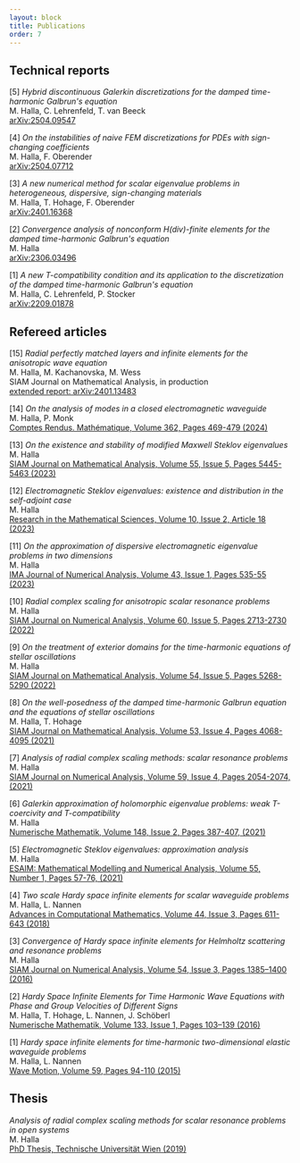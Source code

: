 ```yaml
---
layout: block
title: Publications
order: 7
---
```


Technical reports 
------------

[5] _Hybrid discontinuous Galerkin discretizations for the damped time-harmonic Galbrun's equation_  
M. Halla, C. Lehrenfeld, T. van Beeck  
[arXiv:2504.09547](https://arxiv.org/abs/2504.09547)

[4] _On the instabilities of naive FEM discretizations for PDEs
with sign-changing coefficients_  
M. Halla, F. Oberender  
[arXiv:2504.07712](https://arxiv.org/abs/2504.07712)

[3] _A new numerical method for scalar eigenvalue problems in heterogeneous, dispersive, sign-changing materials_  
M. Halla, T. Hohage, F. Oberender  
[arXiv:2401.16368](https://arxiv.org/abs/2401.16368)

[2] _Convergence analysis of nonconform H(div)-finite elements for the damped time-harmonic Galbrun's equation_  
M. Halla  
[arXiv:2306.03496](https://arxiv.org/abs/2306.03496)

[1] _A new T-compatibility condition and its application to the discretization of the damped time-harmonic Galbrun's equation_  
M. Halla, C. Lehrenfeld, P. Stocker  
[arXiv:2209.01878](https://arxiv.org/abs/2209.01878)

Refereed articles
------------

[15] _Radial perfectly matched layers and infinite elements for the anisotropic wave equation_  
M. Halla, M. Kachanovska, M. Wess  
SIAM Journal on Mathematical Analysis, in production  
[extended report: arXiv:2401.13483](https://arxiv.org/abs/2401.13483)

[14] _On the analysis of modes in a closed electromagnetic waveguide_  
M. Halla, P. Monk  
[Comptes Rendus. Mathématique, Volume 362, Pages 469-479 (2024)](https://doi.org/10.5802/crmath.516)

[13] _On the existence and stability of modified Maxwell Steklov eigenvalues_  
M. Halla  
[SIAM Journal on Mathematical Analysis, Volume 55, Issue 5, Pages 5445-5463 (2023)](https://doi.org/10.1137/22M1509266)

[12] _Electromagnetic Steklov eigenvalues: existence and distribution in the self-adjoint case_  
M. Halla  
[Research in the Mathematical Sciences, Volume 10, Issue 2, Article 18 (2023)](https://doi.org/10.1007/s40687-023-00386-y)

[11] _On the approximation of dispersive electromagnetic eigenvalue problems in two dimensions_  
M. Halla  
[IMA Journal of Numerical Analysis, Volume 43, Issue 1, Pages 535-55 (2023)](https://doi.org/10.1093/imanum/drab100)

[10] _Radial complex scaling for anisotropic scalar resonance problems_  
M. Halla  
[SIAM Journal on Numerical Analysis, Volume 60, Issue 5, Pages 2713-2730 (2022)](https://doi.org/10.1137/21M1455747)

[9] _On the treatment of exterior domains for the time-harmonic equations of stellar oscillations_  
M. Halla  
[SIAM Journal on Mathematical Analysis, Volume 54, Issue 5, Pages 5268-5290 (2022)](https://doi.org/10.1137/21M1418812)

[8] _On the well-posedness of the damped time-harmonic Galbrun equation and the equations of stellar oscillations_  
M. Halla, T. Hohage  
[SIAM Journal on Mathematical Analysis, Volume 53, Issue 4, Pages 4068-4095 (2021)](https://doi.org/10.1137/20M1348558)

[7] _Analysis of radial complex scaling methods: scalar resonance problems_  
M. Halla  
[SIAM Journal on Numerical Analysis, Volume 59, Issue 4, Pages 2054-2074, (2021)](https://doi.org/10.1137/20M1354234)

[6] _Galerkin approximation of holomorphic eigenvalue problems: weak T-coercivity and T-compatibility_  
M. Halla  
[Numerische Mathematik, Volume 148, Issue 2, Pages 387-407, (2021)](https://doi.org/10.1007/s00211-021-01205-8)  

[5] _Electromagnetic Steklov eigenvalues: approximation analysis_  
M. Halla  
[ESAIM: Mathematical Modelling and Numerical Analysis, Volume 55, Number 1, Pages 57-76, (2021)](https://doi.org/10.1051/m2an/2020075)

[4] _Two scale Hardy space infinite elements for scalar waveguide problems_  
M. Halla, L. Nannen  
[Advances in Computational Mathematics, Volume 44, Issue 3, Pages 611-643 (2018)](https://doi.org/10.1007/s10444-017-9549-5)

[3] _Convergence of Hardy space infinite elements for Helmholtz scattering and resonance problems_  
M. Halla  
[SIAM Journal on Numerical Analysis, Volume 54, Issue 3, Pages 1385–1400 (2016)](https://doi.org/10.1137/15M1011755)

[2] _Hardy Space Infinite Elements for Time Harmonic Wave Equations with Phase and Group Velocities of Different Signs_  
M. Halla, T. Hohage, L. Nannen, J. Schöberl  
[Numerische Mathematik, Volume 133, Issue 1, Pages 103–139 (2016)](https://doi.org/10.1007/s00211-015-0739-0)

[1] _Hardy space infinite elements for time-harmonic two-dimensional elastic waveguide problems_  
M. Halla, L. Nannen  
[Wave Motion, Volume 59, Pages 94-110 (2015)](https://doi.org/10.1016/j.wavemoti.2015.08.002)

<!--
Proceedings
------------
[1] _Robust finite element discretizations for a simplified Galbrun's equation_  
T. Alemán, M. Halla, C. Lehrenfeld, P. Stocker  
[8th ECCOMAS Congress, Oslo, Norway, (June 2022)](https://doi.org/10.23967/eccomas.2022.206)
-->

Thesis
------------
_Analysis of radial complex scaling methods for scalar resonance problems in open systems_  
M. Halla  
[PhD Thesis, Technische Universität Wien (2019)](https://repositum.tuwien.ac.at/urn:nbn:at:at-ubtuw:1-131893)

